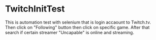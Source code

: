 # TwitchInitTest
This is automation test with selenium that is login accaount to Twitch.tv.
Then click on "Following" button then click on specific game.
After that search if certain streamer "Uncapable" is online and streaming.

